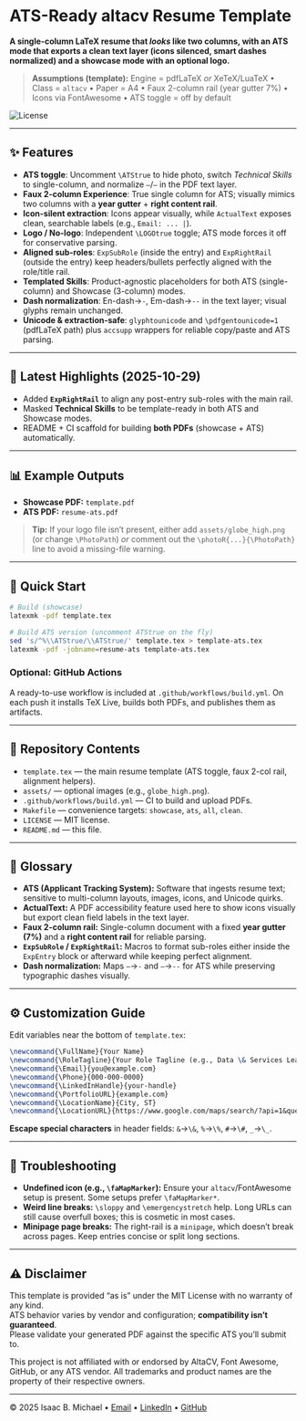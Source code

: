 # ATS-Ready altacv Resume Template

**A single-column LaTeX resume that *looks* like two columns, with an ATS mode that exports a clean text layer (icons silenced, smart dashes normalized) and a showcase mode with an optional logo.**

> **Assumptions (template):** Engine = pdfLaTeX *or* XeTeX/LuaTeX • Class = `altacv` • Paper = A4 • Faux 2-column rail (year gutter 7%) • Icons via FontAwesome • ATS toggle = off by default

![License](https://img.shields.io/badge/license-MIT-blue.svg)

---

## ✨ Features
- **ATS toggle**: Uncomment `\ATStrue` to hide photo, switch *Technical Skills* to single-column, and normalize `–`/`—` in the PDF text layer.
- **Faux 2-column Experience**: True single column for ATS; visually mimics two columns with a **year gutter** + **right content rail**.
- **Icon-silent extraction**: Icons appear visually, while `ActualText` exposes clean, searchable labels (e.g., `Email: ... |`).
- **Logo / No-logo**: Independent `\LOGOtrue` toggle; ATS mode forces it off for conservative parsing.
- **Aligned sub-roles**: `ExpSubRole` (inside the entry) and `ExpRightRail` (outside the entry) keep headers/bullets perfectly aligned with the role/title rail.
- **Templated Skills**: Product-agnostic placeholders for both ATS (single-column) and Showcase (3-column) modes.
- **Dash normalization**: En-dash→`-`, Em-dash→`--` in the text layer; visual glyphs remain unchanged.
- **Unicode & extraction-safe**: `glyphtounicode` and `\pdfgentounicode=1` (pdfLaTeX path) plus `accsupp` wrappers for reliable copy/paste and ATS parsing.

---

## 📌 Latest Highlights (2025-10-29)
- Added **`ExpRightRail`** to align any post-entry sub-roles with the main rail.
- Masked **Technical Skills** to be template-ready in both ATS and Showcase modes.
- README + CI scaffold for building **both PDFs** (showcase + ATS) automatically.

---

## 📊 Example Outputs
- **Showcase PDF:** `template.pdf`  
- **ATS PDF:** `resume-ats.pdf`

> **Tip:** If your logo file isn’t present, either add `assets/globe_high.png` (or change `\PhotoPath`) *or* comment out the `\photoR{...}{\PhotoPath}` line to avoid a missing-file warning.

---

## 🚀 Quick Start
```bash
# Build (showcase)
latexmk -pdf template.tex

# Build ATS version (uncomment ATStrue on the fly)
sed 's/^%\\ATStrue/\\ATStrue/' template.tex > template-ats.tex
latexmk -pdf -jobname=resume-ats template-ats.tex
```

### Optional: GitHub Actions
A ready-to-use workflow is included at `.github/workflows/build.yml`. On each push it installs TeX Live, builds both PDFs, and publishes them as artifacts.

---

## 📂 Repository Contents
- `template.tex` — the main resume template (ATS toggle, faux 2-col rail, alignment helpers).
- `assets/` — optional images (e.g., `globe_high.png`).
- `.github/workflows/build.yml` — CI to build and upload PDFs.
- `Makefile` — convenience targets: `showcase`, `ats`, `all`, `clean`.
- `LICENSE` — MIT license.
- `README.md` — this file.

---

## 🧭 Glossary
- **ATS (Applicant Tracking System):** Software that ingests resume text; sensitive to multi-column layouts, images, icons, and Unicode quirks.
- **ActualText:** A PDF accessibility feature used here to show icons visually but export clean field labels in the text layer.
- **Faux 2-column rail:** Single-column document with a fixed **year gutter (7%)** and a **right content rail** for reliable parsing.
- **`ExpSubRole` / `ExpRightRail`:** Macros to format sub-roles either inside the `ExpEntry` block or afterward while keeping perfect alignment.
- **Dash normalization:** Maps `–`→`-` and `—`→`--` for ATS while preserving typographic dashes visually.

---

## ⚙️ Customization Guide
Edit variables near the bottom of `template.tex`:

```latex
\newcommand{\FullName}{Your Name}
\newcommand{\RoleTagline}{Your Role Tagline (e.g., Data \& Services Leader)}
\newcommand{\Email}{you@example.com}
\newcommand{\Phone}{000-000-0000}
\newcommand{\LinkedInHandle}{your-handle}
\newcommand{\PortfolioURL}{example.com}
\newcommand{\LocationName}{City, ST}
\newcommand{\LocationURL}{https://www.google.com/maps/search/?api=1&query=City}
```

**Escape special characters** in header fields: `&`→`\&`, `%`→`\%`, `#`→`\#`, `_`→`\_`.

---

## 🧩 Troubleshooting
- **Undefined icon (e.g., `\faMapMarker`):** Ensure your `altacv`/FontAwesome setup is present. Some setups prefer `\faMapMarker*`.
- **Weird line breaks:** `\sloppy` and `\emergencystretch` help. Long URLs can still cause overfull boxes; this is cosmetic in most cases.
- **Minipage page breaks:** The right-rail is a `minipage`, which doesn’t break across pages. Keep entries concise or split long sections.

---

## ⚠️ Disclaimer
This template is provided “as is” under the MIT License with no warranty of any kind.  
ATS behavior varies by vendor and configuration; **compatibility isn’t guaranteed**.  
Please validate your generated PDF against the specific ATS you’ll submit to.

This project is not affiliated with or endorsed by AltaCV, Font Awesome, GitHub, or any ATS vendor. All trademarks and product names are the property of their respective owners.

---

© 2025 Isaac B. Michael • [Email](mailto:isaac.b.michael@gmail.com) • [LinkedIn](https://www.linkedin.com/in/isaacbmichael) • [GitHub](https://github.com/isaacbmi)
